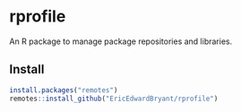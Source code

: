 # rprofile

An R package to manage package repositories and libraries.

## Install

```r
install.packages("remotes")
remotes::install_github("EricEdwardBryant/rprofile")
```
